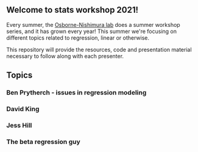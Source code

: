 ## Welcome to stats workshop 2021!
Every summer, the [Osborne-Nishimura lab](https://onishlab.colostate.edu/) does a summer workshop series, and it has grown every year! This summer we're focusing on different topics related to regression, linear or otherwise.

This repository will provide the resources, code and presentation material necessary to follow along with each presenter.

## Topics

### Ben Prytherch - issues in regression modeling

### David King

### Jess Hill

### The beta regression guy

